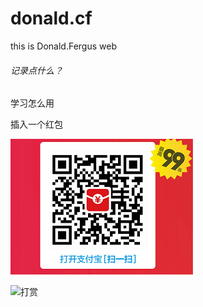 # donald.cf
this is Donald.Fergus web

###### 记录点什么？

学习怎么用

插入一个红包

![红包](https://raw.githubusercontent.com/donald005/donald005.github.io/master/IMG/red%20bag.png)

![打赏](https://cdn.jsdelivr.net/gh/donald005/Github/WX_%E6%89%93%E8%B5%8F.png)


